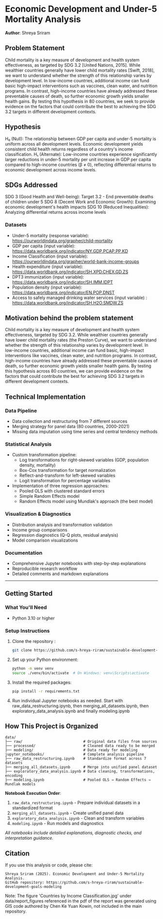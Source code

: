 # Economic Development and Under-5 Mortality Analysis
**Author**: Shreya Sriram

## Problem Statement

Child mortality is a key measure of development and health system effectiveness, as targeted by SDG
3.2 [United Nations, 2015]. While wealthier countries generally have lower child mortality rates [Swift,
2018], we want to understand whether the strength of this relationship varies by development level.
In low-income countries, additional income can fund basic high-impact interventions such as vaccines,
clean water, and nutrition programs. In contrast, high-income countries have already addressed these
preventable causes of death, so further economic growth yields smaller health gains. By testing this
hypothesis in 80 countries, we seek to provide evidence on the factors that could contribute the best to
achieving the SDG 3.2 targets in different development contexts.

## Hypothesis

H₀ (Null): The relationship between GDP per capita and under-5 mortality is uniform across all development levels. Economic development yields consistent child health returns regardless of a country's income classification. 
H₁ (Alternate): Low-income countries experience significantly larger reductions in under-5 mortality per unit increase
in GDP per capita compared to high-income countries (β ≠ 0), reflecting differential
returns to economic development across income levels.

## SDGs Addressed

SDG 3 (Good Health and Well-being): Target 3.2 - End preventable deaths of children under 5 
SDG 8 (Decent Work and Economic Growth): Examining economic development's health impacts 
SDG 10 (Reduced Inequalities): Analyzing differential returns across income levels 


### Datasets

* Under-5 mortality (response variable): https://ourworldindata.org/grapher/child-mortality
* GDP per capita (input variable): https://data.worldbank.org/indicator/NY.GDP.PCAP.PP.KD
* Income Classification (input variable): https://ourworldindata.org/grapher/world-bank-income-groups
* Health expenditure (input variable): https://data.worldbank.org/indicator/SH.XPD.CHEX.GD.ZS
* DPT3 immunization (input variable): https://data.worldbank.org/indicator/SH.IMM.IDPT
* Population density (input variable): https://data.worldbank.org/indicator/EN.POP.DNST
* Access to safely managed drinking water services (input variable) : https://data.worldbank.org/indicator/SH.H2O.SMDW.ZS

## Motivation behind the problem statement

Child mortality is a key measure of development and health system effectiveness, targeted by SDG 3.2. While wealthier countries generally have lower child mortality rates (the Preston Curve), we want to understand whether the strength of this relationship varies by development level. In low-income countries, additional income can fund basic, high-impact interventions like vaccines, clean water, and nutrition programs. In contrast, high-income countries have already addressed these preventable causes of death, so further economic growth yields smaller health gains. By testing this hypothesis across 80 countries, we can provide evidence on the factors that could contribute the best for achieving SDG 3.2 targets in different development contexts.


## Technical Implementation

### Data Pipeline
- Data collection and restructuring from 7 different sources
- Merging strategy for panel data (80 countries, 2000-2021)
- Missing data imputation using time series and central tendency methods

### Statistical Analysis
- Custom transformation pipeline:
  - Log transformations for right-skewed variables (GDP, population density, mortality)
  - Box-Cox transformation for target normalization
  - Reflect-and-transform for left-skewed variables
  - Logit transformation for percentage variables
- Implementation of three regression approaches:
  - Pooled OLS with clustered standard errors
  - Simple Random Effects model
  - Random Effects model using Mundlak's approach (the best model)

### Visualization & Diagnostics
- Distribution analysis and transformation validation
- Income group comparisons
- Regression diagnostics (Q-Q plots, residual analysis)
- Model comparison visualizations

### Documentation
- Comprehensive Jupyter notebooks with step-by-step explanations
- Reproducible research workflow
- Detailed comments and markdown explanations

---

## Getting Started

### What You'll Need

- Python 3.10 or higher

### Setup Instructions

1. Clone the repository :
   ```bash
   git clone https://github.com/s-hreya-riram/sustainable-development-goals-modeling.git
   ```

2. Set up your Python environment:
   ```bash
   python -m venv venv
   source ./venv/bin/activate  # On Windows: venv\Scripts\activate
   ```

3. Install the required packages:
   ```bash
   pip install -r requirements.txt
   ```

4. Run individual Jupyter notebooks as needed. 
Start with raw_data_restructuring.ipynb, then merging_all_datasets.ipynb, then exploratory_data_analysis.ipynb and finally modeling.ipynb

## How This Project is Organized
```
data/
├── raw/                            # Original data files from sources
├── processed/                      # Cleaned data ready to be merged
├── modeling/                       # Data ready for modeling
jupyter_notebooks/                  # Complete analysis pipeline
├── raw_data_restructuring.ipynb    # Standardize format across 7 datasets
├── merging_all_datasets.ipynb      # Merge into unified panel dataset
├── exploratory_data_analysis.ipynb # Data cleaning, transformations, encoding
├── modeling.ipynb                  # Pooled OLS → Random Effects → Mundlak models
```

**Notebook Execution Order**: 
1. `raw_data_restructuring.ipynb` - Prepare individual datasets in a standardized format
2. `merging_all_datasets.ipynb` - Create unified panel data
3. `exploratory_data_analysis.ipynb` - Clean and transform variables
4. `modeling.ipynb` - Run models and diagnostics

*All notebooks include detailed explanations, diagnostic checks, and interpretation guidance.*

## Citation

If you use this analysis or code, please cite:
```
Shreya Sriram (2025). Economic Development and Under-5 Mortality Analysis. 
GitHub repository: https://github.com/s-hreya-riram/sustainable-development-goals-modeling
```

Note: The figure 'Countries by Income Classification.jpg' under data/report_figures referenced in the pdf of the report was generated using GIS code authored by Chen Ke Yuan Kowin, not included in the main repository.